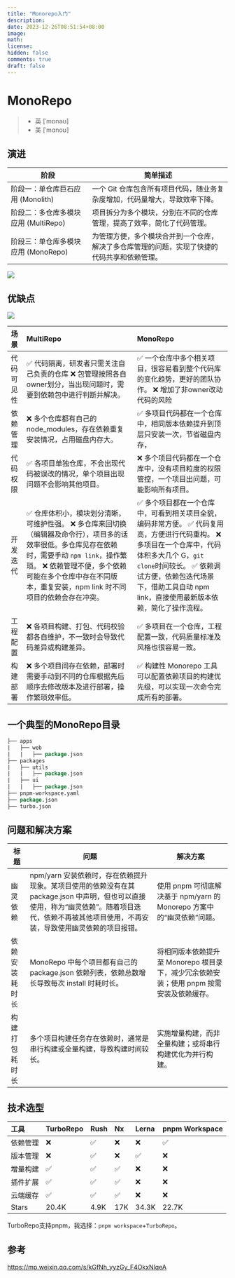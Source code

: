 ```yaml
---
title: "Monorepo入门"
description: 
date: 2023-12-26T08:51:54+08:00
image: 
math: 
license: 
hidden: false
comments: true
draft: false
---
```




# MonoRepo

> - 英 [ˈmɒnəʊ]
> - 美 [ˈmɑnoʊ]



## 演进

| 阶段                                 | 简单描述                                                     |
| ------------------------------------ | ------------------------------------------------------------ |
| 阶段一：单仓库巨石应用 (Monolith)    | 一个 Git 仓库包含所有项目代码，随业务复杂度增加，代码量增大，导致效率下降。 |
| 阶段二：多仓库多模块应用 (MultiRepo) | 项目拆分为多个模块，分别在不同的仓库管理，提高了效率，简化了代码管理。 |
| 阶段三：单仓库多模块应用 (MonoRepo)  | 为管理方便，多个模块合并到一个仓库，解决了多仓库管理的问题，实现了快捷的代码共享和依赖管理。 |



![](https://cdn.jsdelivr.net/gh/haibinyang/img@main/picgo/20231226090218.png)



## 优缺点



![](https://cdn.jsdelivr.net/gh/haibinyang/img@main/picgo/20231226090552.png)

| 场景       | MultiRepo                                                    | MonoRepo                                                     |
| :--------- | :----------------------------------------------------------- | :----------------------------------------------------------- |
| 代码可见性 | ✅ 代码隔离，研发者只需关注自己负责的仓库 ❌ 包管理按照各自owner划分，当出现问题时，需要到依赖包中进行判断并解决。 | ✅ 一个仓库中多个相关项目，很容易看到整个代码库的变化趋势，更好的团队协作。 ❌ 增加了非owner改动代码的风险 |
| 依赖管理   | ❌ 多个仓库都有自己的 node_modules，存在依赖重复安装情况，占用磁盘内存大。 | ✅ 多项目代码都在一个仓库中，相同版本依赖提升到顶层只安装一次，节省磁盘内存， |
| 代码权限   | ✅ 各项目单独仓库，不会出现代码被误改的情况，单个项目出现问题不会影响其他项目。 | ❌ 多个项目代码都在一个仓库中，没有项目粒度的权限管控，一个项目出问题，可能影响所有项目。 |
| 开发迭代   | ✅ 仓库体积小，模块划分清晰，可维护性强。 ❌ 多仓库来回切换（编辑器及命令行），项目多的话效率很低。多仓库见存在依赖时，需要手动 `npm link`，操作繁琐。 ❌ 依赖管理不便，多个依赖可能在多个仓库中存在不同版本，重复安装，npm link 时不同项目的依赖会存在冲突。 | ✅ 多个项目都在一个仓库中，可看到相关项目全貌，编码非常方便。 ✅ 代码复用高，方便进行代码重构。 ❌ 多项目在一个仓库中，代码体积多大几个 G，`git clone`时间较长。 ✅ 依赖调试方便，依赖包迭代场景下，借助工具自动 npm link，直接使用最新版本依赖，简化了操作流程。 |
| 工程配置   | ❌ 各项目构建、打包、代码校验都各自维护，不一致时会导致代码差异或构建差异。 | ✅ 多项目在一个仓库，工程配置一致，代码质量标准及风格也很容易一致。 |
| 构建部署   | ❌ 多个项目间存在依赖，部署时需要手动到不同的仓库根据先后顺序去修改版本及进行部署，操作繁琐效率低。 | ✅ 构建性 Monorepo 工具可以配置依赖项目的构建优先级，可以实现一次命令完成所有的部署。 |



## 一个典型的MonoRepo目录

```commonlisp
├── apps
|   ├── web
|   |   ├── package.json
├── packages
|   ├── utils
|   |   ├── package.json
|   ├── ui
|   |   ├── package.json
├── pnpm-workspace.yaml
├── package.json
├── turbo.json
```



## 问题和解决方案



| 标题           | 问题                                                         | 解决方案                                                     |
| -------------- | ------------------------------------------------------------ | ------------------------------------------------------------ |
| 幽灵依赖       | npm/yarn 安装依赖时，存在依赖提升现象。某项目使用的依赖没有在其 package.json 中声明，但也可以直接使用，称为“幽灵依赖”。随着项目迭代，依赖不再被其他项目使用，不再安装，导致使用幽灵依赖的项目报错。 | 使用 pnpm 可彻底解决基于 npm/yarn 的 Monorepo 方案中的“幽灵依赖”问题。 |
| 依赖安装耗时长 | MonoRepo 中每个项目都有自己的 package.json 依赖列表，依赖总数增长导致每次 install 时耗时长。 | 将相同版本依赖提升至 Monorepo 根目录下，减少冗余依赖安装；使用 pnpm 按需安装及依赖缓存。 |
| 构建打包耗时长 | 多个项目构建任务存在依赖时，通常是串行构建或全量构建，导致构建时间较长。 | 实施增量构建，而非全量构建；或将串行构建优化为并行构建。     |



## 技术选型



| 工具     | TurboRepo | Rush | Nx   | Lerna | pnpm Workspace |
| :------- | :-------- | :--- | :--- | :---- | :------------- |
| 依赖管理 | ❌         | ✅    | ❌    | ❌     | ✅              |
| 版本管理 | ❌         | ✅    | ❌    | ✅     | ❌              |
| 增量构建 | ✅         | ✅    | ✅    | ❌     | ❌              |
| 插件扩展 | ✅         | ✅    | ✅    | ❌     | ❌              |
| 云端缓存 | ✅         | ✅    | ✅    | ❌     | ❌              |
| Stars    | 20.4K     | 4.9K | 17K  | 34.3K | 22.7K          |

TurboRepo支持pnpm，我选择：`pnpm workspace`+`TurboRepo`。



## 参考

https://mp.weixin.qq.com/s/kGfNh_yyzGy_F4OkxNlqeA
